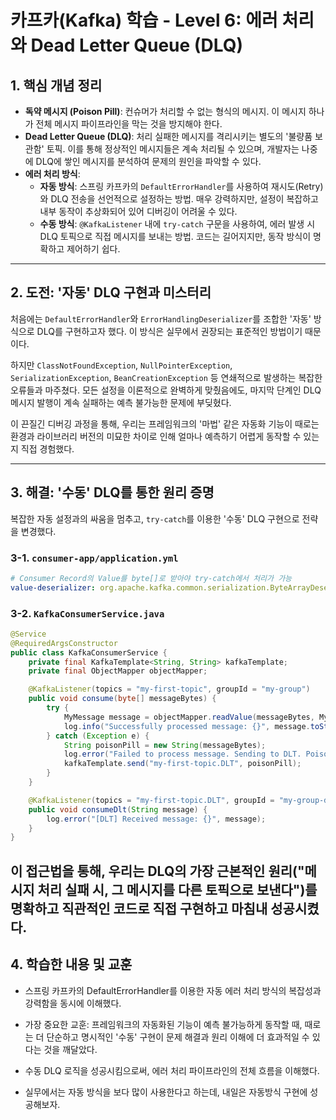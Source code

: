 # 카프카(Kafka) 학습 - Level 6: 에러 처리와 Dead Letter Queue (DLQ)

## 1. 핵심 개념 정리
- **독약 메시지 (Poison Pill)**: 컨슈머가 처리할 수 없는 형식의 메시지. 이 메시지 하나가 전체 메시지 파이프라인을 막는 것을 방지해야 한다.
- **Dead Letter Queue (DLQ)**: 처리 실패한 메시지를 격리시키는 별도의 '불량품 보관함' 토픽. 이를 통해 정상적인 메시지들은 계속 처리될 수 있으며, 개발자는 나중에 DLQ에 쌓인 메시지를 분석하여 문제의 원인을 파악할 수 있다.
- **에러 처리 방식**:
    - **자동 방식**: 스프링 카프카의 `DefaultErrorHandler`를 사용하여 재시도(Retry)와 DLQ 전송을 선언적으로 설정하는 방법. 매우 강력하지만, 설정이 복잡하고 내부 동작이 추상화되어 있어 디버깅이 어려울 수 있다.
    - **수동 방식**: `@KafkaListener` 내에 `try-catch` 구문을 사용하여, 에러 발생 시 DLQ 토픽으로 직접 메시지를 보내는 방법. 코드는 길어지지만, 동작 방식이 명확하고 제어하기 쉽다.

---
## 2. 도전: '자동' DLQ 구현과 미스터리

처음에는 `DefaultErrorHandler`와 `ErrorHandlingDeserializer`를 조합한 '자동' 방식으로 DLQ를 구현하고자 했다. 이 방식은 실무에서 권장되는 표준적인 방법이기 때문이다.

하지만 `ClassNotFoundException`, `NullPointerException`, `SerializationException`, `BeanCreationException` 등 연쇄적으로 발생하는 복잡한 오류들과 마주쳤다. 모든 설정을 이론적으로 완벽하게 맞췄음에도, 마지막 단계인 DLQ 메시지 발행이 계속 실패하는 예측 불가능한 문제에 부딪혔다.

이 끈질긴 디버깅 과정을 통해, 우리는 프레임워크의 '마법' 같은 자동화 기능이 때로는 환경과 라이브러리 버전의 미묘한 차이로 인해 얼마나 예측하기 어렵게 동작할 수 있는지 직접 경험했다.

---
## 3. 해결: '수동' DLQ를 통한 원리 증명

복잡한 자동 설정과의 싸움을 멈추고, `try-catch`를 이용한 '수동' DLQ 구현으로 전략을 변경했다.

### 3-1. `consumer-app/application.yml`
```yaml
# Consumer Record의 Value를 byte[]로 받아야 try-catch에서 처리가 가능
value-deserializer: org.apache.kafka.common.serialization.ByteArrayDeserializer
```

### 3-2. `KafkaConsumerService.java`
```java
@Service
@RequiredArgsConstructor
public class KafkaConsumerService {
    private final KafkaTemplate<String, String> kafkaTemplate;
    private final ObjectMapper objectMapper;

    @KafkaListener(topics = "my-first-topic", groupId = "my-group")
    public void consume(byte[] messageBytes) {
        try {
            MyMessage message = objectMapper.readValue(messageBytes, MyMessage.class);
            log.info("Successfully processed message: {}", message.toString());
        } catch (Exception e) {
            String poisonPill = new String(messageBytes);
            log.error("Failed to process message. Sending to DLT. Poison pill: {}", poisonPill);
            kafkaTemplate.send("my-first-topic.DLT", poisonPill);
        }
    }

    @KafkaListener(topics = "my-first-topic.DLT", groupId = "my-group-dlt")
    public void consumeDlt(String message) {
        log.error("[DLT] Received message: {}", message);
    }
}
```
이 접근법을 통해, 우리는 DLQ의 가장 근본적인 원리("메시지 처리 실패 시, 그 메시지를 다른 토픽으로 보낸다")를 명확하고 직관적인 코드로 직접 구현하고 마침내 성공시켰다.
---
## 4. 학습한 내용 및 교훈
- 스프링 카프카의 DefaultErrorHandler를 이용한 자동 에러 처리 방식의 복잡성과 강력함을 동시에 이해했다.

- 가장 중요한 교훈: 프레임워크의 자동화된 기능이 예측 불가능하게 동작할 때, 때로는 더 단순하고 명시적인 '수동' 구현이 문제 해결과 원리 이해에 더 효과적일 수 있다는 것을 깨달았다.

- 수동 DLQ 로직을 성공시킴으로써, 에러 처리 파이프라인의 전체 흐름을 이해했다.

- 실무에서는 자동 방식을 보다 많이 사용한다고 하는데, 내일은 자동방식 구현에 성공해보자.